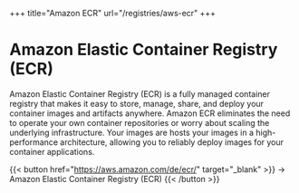 +++
title="Amazon ECR"
url="/registries/aws-ecr"
+++

# Amazon Elastic Container Registry (ECR)

Amazon Elastic Container Registry (ECR) is a fully managed container registry that makes it easy to store, manage, share, and deploy your container images and artifacts anywhere. Amazon ECR eliminates the need to operate your own container repositories or worry about scaling the underlying infrastructure. Your images are hosts your images in a high-performance architecture, allowing you to reliably deploy images for your container applications.

{{< button href="https://aws.amazon.com/de/ecr/" target="_blank" >}}
-> Amazon Elastic Container Registry (ECR)
{{< /button >}}